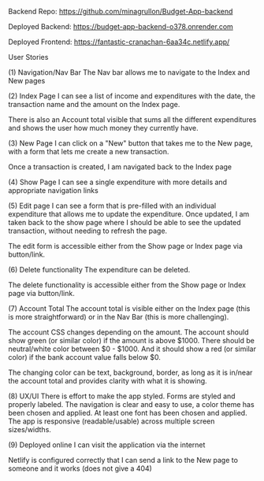 Backend Repo: https://github.com/minagrullon/Budget-App-backend

Deployed Backend: https://budget-app-backend-o378.onrender.com

Deployed Frontend: https://fantastic-cranachan-6aa34c.netlify.app/

User Stories

(1) Navigation/Nav Bar
The Nav bar allows me to navigate to the Index and New pages

(2) Index Page
I can see a list of income and expenditures with the date, the transaction name and the amount on the Index page.

There is also an Account total visible that sums all the different expenditures and shows the user how much money they currently have.

(3) New Page
I can click on a "New" button that takes me to the New page, with a form that lets me create a new transaction.

Once a transaction is created, I am navigated back to the Index page

(4) Show Page
I can see a single expenditure with more details and appropriate navigation links

(5) Edit page
I can see a form that is pre-filled with an individual expenditure that allows me to update the expenditure. Once updated, I am taken back to the show page where I should be able to see the updated transaction, without needing to refresh the page.

The edit form is accessible either from the Show page or Index page via button/link.

(6) Delete functionality
The expenditure can be deleted.

The delete functionality is accessible either from the Show page or Index page via button/link.

(7) Account Total
The account total is visible either on the Index page (this is more straightforward) or in the Nav Bar (this is more challenging).

The account CSS changes depending on the amount. The account should show green (or similar color) if the amount is above $1000. There should be neutral/white color between $0 - $1000. And it should show a red (or similar color) if the bank account value falls below $0.

The changing color can be text, background, border, as long as it is in/near the account total and provides clarity with what it is showing.

(8) UX/UI
There is effort to make the app styled. Forms are styled and properly labeled. The navigation is clear and easy to use, a color theme has been chosen and applied. At least one font has been chosen and applied. The app is responsive (readable/usable) across multiple screen sizes/widths.

(9) Deployed online
I can visit the application via the internet

Netlify is configured correctly that I can send a link to the New page to someone and it works (does not give a 404)
